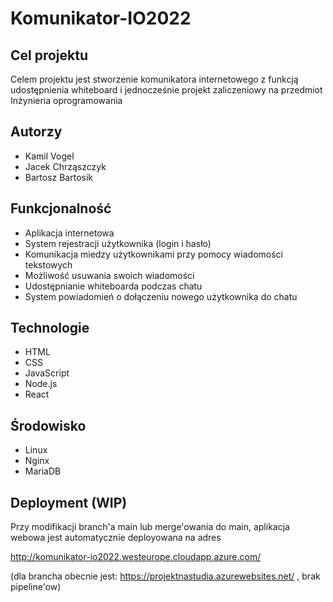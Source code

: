 # Komunikator-IO2022

## Cel projektu
Celem projektu jest stworzenie komunikatora internetowego z funkcją udostępnienia whiteboard i jednocześnie projekt zaliczeniowy na przedmiot Inżynieria oprogramowania 

## Autorzy
  - Kamil Vogel
  - Jacek Chrząszczyk
  - Bartosz Bartosik

## Funkcjonalność
  - Aplikacja internetowa
  - System rejestracji użytkownika (login i hasło)
  - Komunikacja miedzy użytkownikami przy pomocy wiadomości tekstowych
  - Możliwość usuwania swoich wiadomości 
  - Udostępnianie whiteboarda podczas chatu
  - System powiadomień o dołączeniu nowego użytkownika do chatu

## Technologie
  - HTML
  - CSS
  - JavaScript
  - Node.js
  - React

## Środowisko
  - Linux
  - Nginx
  - MariaDB

## Deployment (WIP)

Przy modifikacji branch'a main lub merge'owania do main, aplikacja webowa jest automatycznie deployowana na adres 

http://komunikator-io2022.westeurope.cloudapp.azure.com/

(dla brancha obecnie jest: https://projektnastudia.azurewebsites.net/ , brak pipeline'ow)